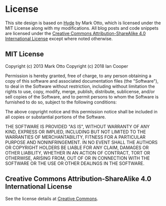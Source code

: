 # License

This site design is based on [Hyde](http://hyde.getpoole.com/) by Mark Otto, which is licensed under the MIT License along with my modifications.
All blog posts and code snippets are licensed under the [Creative Commons Attribution-ShareAlike 4.0 International License](http://creativecommons.org/licenses/by-sa/4.0/) except where noted otherwise.

## MIT License

Copyright (c) 2013 Mark Otto
Copyright (c) 2018 Ian Cooper

Permission is hereby granted, free of charge, to any person obtaining a copy of this software and associated documentation files (the "Software"), to deal in the Software without restriction, including without limitation the rights to use, copy, modify, merge, publish, distribute, sublicense, and/or sell copies of the Software, and to permit persons to whom the Software is furnished to do so, subject to the following conditions:

The above copyright notice and this permission notice shall be included in all copies or substantial portions of the Software.

THE SOFTWARE IS PROVIDED "AS IS", WITHOUT WARRANTY OF ANY KIND, EXPRESS OR IMPLIED, INCLUDING BUT NOT LIMITED TO THE WARRANTIES OF MERCHANTABILITY, FITNESS FOR A PARTICULAR PURPOSE AND NONINFRINGEMENT. IN NO EVENT SHALL THE AUTHORS OR COPYRIGHT HOLDERS BE LIABLE FOR ANY CLAIM, DAMAGES OR OTHER LIABILITY, WHETHER IN AN ACTION OF CONTRACT, TORT OR OTHERWISE, ARISING FROM, OUT OF OR IN CONNECTION WITH THE SOFTWARE OR THE USE OR OTHER DEALINGS IN THE SOFTWARE.

## Creative Commons Attribution-ShareAlike 4.0 International License

See the license details at [Creative Commons](https://creativecommons.org/licenses/by-sa/4.0/).
